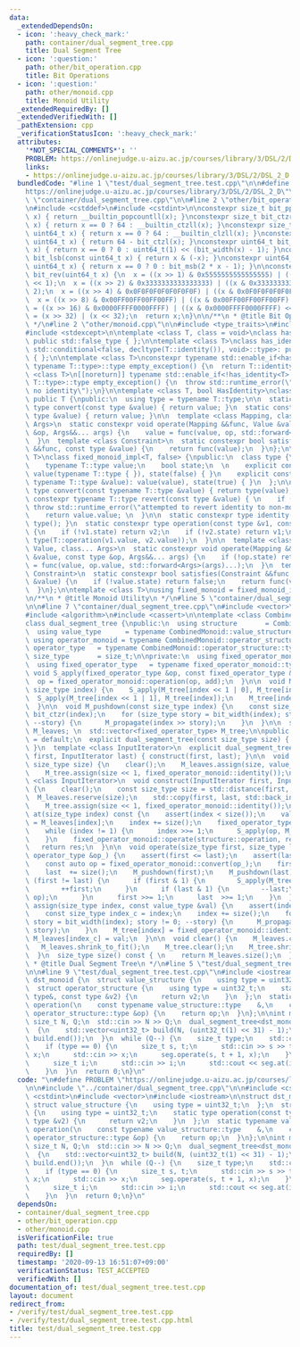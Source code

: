 ```yaml
---
data:
  _extendedDependsOn:
  - icon: ':heavy_check_mark:'
    path: container/dual_segment_tree.cpp
    title: Dual Segment Tree
  - icon: ':question:'
    path: other/bit_operation.cpp
    title: Bit Operations
  - icon: ':question:'
    path: other/monoid.cpp
    title: Monoid Utility
  _extendedRequiredBy: []
  _extendedVerifiedWith: []
  _pathExtension: cpp
  _verificationStatusIcon: ':heavy_check_mark:'
  attributes:
    '*NOT_SPECIAL_COMMENTS*': ''
    PROBLEM: https://onlinejudge.u-aizu.ac.jp/courses/library/3/DSL/2/DSL_2_D
    links:
    - https://onlinejudge.u-aizu.ac.jp/courses/library/3/DSL/2/DSL_2_D
  bundledCode: "#line 1 \"test/dual_segment_tree.test.cpp\"\n\n#define PROBLEM \"\
    https://onlinejudge.u-aizu.ac.jp/courses/library/3/DSL/2/DSL_2_D\"\n\n#line 2\
    \ \"container/dual_segment_tree.cpp\"\n\n#line 2 \"other/bit_operation.cpp\"\n\
    \n#include <cstddef>\n#include <cstdint>\n\nconstexpr size_t bit_ppc(const uint64_t\
    \ x) { return __builtin_popcountll(x); }\nconstexpr size_t bit_ctzr(const uint64_t\
    \ x) { return x == 0 ? 64 : __builtin_ctzll(x); }\nconstexpr size_t bit_ctzl(const\
    \ uint64_t x) { return x == 0 ? 64 : __builtin_clzll(x); }\nconstexpr size_t bit_width(const\
    \ uint64_t x) { return 64 - bit_ctzl(x); }\nconstexpr uint64_t bit_msb(const uint64_t\
    \ x) { return x == 0 ? 0 : uint64_t(1) << (bit_width(x) - 1); }\nconstexpr uint64_t\
    \ bit_lsb(const uint64_t x) { return x & (-x); }\nconstexpr uint64_t bit_cover(const\
    \ uint64_t x) { return x == 0 ? 0 : bit_msb(2 * x - 1); }\n\nconstexpr uint64_t\
    \ bit_rev(uint64_t x) {\n  x = ((x >> 1) & 0x5555555555555555) | ((x & 0x5555555555555555)\
    \ << 1);\n  x = ((x >> 2) & 0x3333333333333333) | ((x & 0x3333333333333333) <<\
    \ 2);\n  x = ((x >> 4) & 0x0F0F0F0F0F0F0F0F) | ((x & 0x0F0F0F0F0F0F0F0F) << 4);\n\
    \  x = ((x >> 8) & 0x00FF00FF00FF00FF) | ((x & 0x00FF00FF00FF00FF) << 8);\n  x\
    \ = ((x >> 16) & 0x0000FFFF0000FFFF) | ((x & 0x0000FFFF0000FFFF) << 16);\n  x\
    \ = (x >> 32) | (x << 32);\n  return x;\n}\n\n/**\n * @title Bit Operations\n\
    \ */\n#line 2 \"other/monoid.cpp\"\n\n#include <type_traits>\n#include <utility>\n\
    #include <stdexcept>\n\ntemplate <class T, class = void>\nclass has_identity:\
    \ public std::false_type { };\n\ntemplate <class T>\nclass has_identity<T, typename\
    \ std::conditional<false, decltype(T::identity()), void>::type>: public std::true_type\
    \ { };\n\ntemplate <class T>\nconstexpr typename std::enable_if<has_identity<T>::value,\
    \ typename T::type>::type empty_exception() {\n  return T::identity();\n}\ntemplate\
    \ <class T>\n[[noreturn]] typename std::enable_if<!has_identity<T>::value, typename\
    \ T::type>::type empty_exception() {\n  throw std::runtime_error(\"type T has\
    \ no identity\");\n}\n\ntemplate <class T, bool HasIdentity>\nclass fixed_monoid_impl:\
    \ public T {\npublic:\n  using type = typename T::type;\n\n  static constexpr\
    \ type convert(const type &value) { return value; }\n  static constexpr type revert(const\
    \ type &value) { return value; }\n\n  template <class Mapping, class Value, class...\
    \ Args>\n  static constexpr void operate(Mapping &&func, Value &value, const type\
    \ &op, Args&&... args) {\n    value = func(value, op, std::forward<Args>(args)...);\n\
    \  }\n  template <class Constraint>\n  static constexpr bool satisfies(Constraint\
    \ &&func, const type &value) {\n    return func(value);\n  }\n};\n\ntemplate <class\
    \ T>\nclass fixed_monoid_impl<T, false> {\npublic:\n  class type {\n  public:\n\
    \    typename T::type value;\n    bool state;\n  \n    explicit constexpr type():\
    \ value(typename T::type { }), state(false) { }\n    explicit constexpr type(const\
    \ typename T::type &value): value(value), state(true) { }\n  };\n\n  static constexpr\
    \ type convert(const typename T::type &value) { return type(value); }\n  static\
    \ constexpr typename T::type revert(const type &value) { \n    if (!value.state)\
    \ throw std::runtime_error(\"attempted to revert identity to non-monoid\"); \n\
    \    return value.value; \n  }\n\n  static constexpr type identity() { return\
    \ type(); }\n  static constexpr type operation(const type &v1, const type &v2)\
    \ {\n    if (!v1.state) return v2;\n    if (!v2.state) return v1;\n    return\
    \ type(T::operation(v1.value, v2.value));\n  }\n\n  template <class Mapping, class\
    \ Value, class... Args>\n  static constexpr void operate(Mapping &&func, Value\
    \ &value, const type &op, Args&&... args) {\n    if (!op.state) return;\n    value\
    \ = func(value, op.value, std::forward<Args>(args)...);\n  }\n  template <class\
    \ Constraint>\n  static constexpr bool satisfies(Constraint &&func, const type\
    \ &value) {\n    if (!value.state) return false;\n    return func(value.value);\n\
    \  }\n};\n\ntemplate <class T>\nusing fixed_monoid = fixed_monoid_impl<T, has_identity<T>::value>;\n\
    \n/**\n * @title Monoid Utility\n */\n#line 5 \"container/dual_segment_tree.cpp\"\
    \n\n#line 7 \"container/dual_segment_tree.cpp\"\n#include <vector>\n#include <iterator>\n\
    #include <algorithm>\n#include <cassert>\n\ntemplate <class CombinedMonoid>\n\
    class dual_segment_tree {\npublic:\n  using structure       = CombinedMonoid;\n\
    \  using value_type      = typename CombinedMonoid::value_structure::type;\n \
    \ using operator_monoid = typename CombinedMonoid::operator_structure;\n  using\
    \ operator_type   = typename CombinedMonoid::operator_structure::type;\n  using\
    \ size_type       = size_t;\n\nprivate:\n  using fixed_operator_monoid = fixed_monoid<operator_monoid>;\n\
    \  using fixed_operator_type   = typename fixed_operator_monoid::type;\n\n  static\
    \ void S_apply(fixed_operator_type &op, const fixed_operator_type &add) {\n  \
    \  op = fixed_operator_monoid::operation(op, add);\n  }\n\n  void M_propagate(const\
    \ size_type index) {\n    S_apply(M_tree[index << 1 | 0], M_tree[index]);\n  \
    \  S_apply(M_tree[index << 1 | 1], M_tree[index]);\n    M_tree[index] = fixed_operator_monoid::identity();\n\
    \  }\n\n  void M_pushdown(const size_type index) {\n    const size_type lsb =\
    \ bit_ctzr(index);\n    for (size_type story = bit_width(index); story != lsb;\
    \ --story) {\n      M_propagate(index >> story);\n    }\n  }\n\n  std::vector<value_type>\
    \ M_leaves; \n  std::vector<fixed_operator_type> M_tree;\n\npublic:\n  dual_segment_tree()\
    \ = default;\n  explicit dual_segment_tree(const size_type size) { initialize(size);\
    \ }\n  template <class InputIterator>\n  explicit dual_segment_tree(InputIterator\
    \ first, InputIterator last) { construct(first, last); }\n\n  void initialize(const\
    \ size_type size) {\n    clear();\n    M_leaves.assign(size, value_type{});\n\
    \    M_tree.assign(size << 1, fixed_operator_monoid::identity());\n  }\n\n  template\
    \ <class InputIterator>\n  void construct(InputIterator first, InputIterator last)\
    \ {\n    clear();\n    const size_type size = std::distance(first, last);\n  \
    \  M_leaves.reserve(size);\n    std::copy(first, last, std::back_inserter(M_leaves));\n\
    \    M_tree.assign(size << 1, fixed_operator_monoid::identity());\n  }\n\n  value_type\
    \ at(size_type index) const {\n    assert(index < size());\n    value_type res\
    \ = M_leaves[index];\n    index += size();\n    fixed_operator_type op = M_tree[index];\n\
    \    while (index != 1) {\n      index >>= 1;\n      S_apply(op, M_tree[index]);\n\
    \    }\n    fixed_operator_monoid::operate(structure::operation, res, op);\n \
    \   return res;\n  }\n\n  void operate(size_type first, size_type last, const\
    \ operator_type &op_) {\n    assert(first <= last);\n    assert(last <= size());\n\
    \    const auto op = fixed_operator_monoid::convert(op_);\n    first += size();\n\
    \    last  += size();\n    M_pushdown(first);\n    M_pushdown(last);\n    while\
    \ (first != last) {\n      if (first & 1) {\n        S_apply(M_tree[first], op);\n\
    \        ++first;\n      }\n      if (last & 1) {\n        --last;\n        S_apply(M_tree[last],\
    \ op);\n      }\n      first >>= 1;\n      last  >>= 1;\n    }\n  }\n\n  void\
    \ assign(size_type index, const value_type &val) {\n    assert(index < size());\n\
    \    const size_type index_c = index;\n    index += size();\n    for (size_type\
    \ story = bit_width(index); story != 0; --story) {\n      M_propagate(index >>\
    \ story);\n    }\n    M_tree[index] = fixed_operator_monoid::identity();\n   \
    \ M_leaves[index_c] = val;\n  }\n\n  void clear() {\n    M_leaves.clear();\n \
    \   M_leaves.shrink_to_fit();\n    M_tree.clear();\n    M_tree.shrink_to_fit();\n\
    \  }\n  size_type size() const { \n    return M_leaves.size();\n  }\n};\n\n/**\n\
    \ * @title Dual Segment Tree\n */\n#line 5 \"test/dual_segment_tree.test.cpp\"\
    \n\n#line 9 \"test/dual_segment_tree.test.cpp\"\n#include <iostream>\n\nstruct\
    \ dst_monoid {\n  struct value_structure {\n    using type = uint32_t;\n  };\n\
    \  struct operator_structure {\n    using type = uint32_t;\n    static type operation(const\
    \ type&, const type &v2) {\n      return v2;\n    }\n  };\n  static typename value_structure::type\
    \ operation(\n    const typename value_structure::type    &,\n    const typename\
    \ operator_structure::type &op) {\n    return op;\n  }\n};\n\nint main() {\n \
    \ size_t N, Q;\n  std::cin >> N >> Q;\n  dual_segment_tree<dst_monoid> seg;\n\
    \  {\n    std::vector<uint32_t> build(N, (uint32_t(1) << 31) - 1);\n    seg.construct(build.begin(),\
    \ build.end());\n  }\n  while (Q--) {\n    size_t type;\n    std::cin >> type;\n\
    \    if (type == 0) {\n      size_t s, t;\n      std::cin >> s >> t;\n      uint32_t\
    \ x;\n      std::cin >> x;\n      seg.operate(s, t + 1, x);\n    }\n    else {\n\
    \      size_t i;\n      std::cin >> i;\n      std::cout << seg.at(i) << '\\n';\n\
    \    }\n  }\n  return 0;\n}\n"
  code: "\n#define PROBLEM \"https://onlinejudge.u-aizu.ac.jp/courses/library/3/DSL/2/DSL_2_D\"\
    \n\n#include \"../container/dual_segment_tree.cpp\"\n\n#include <cstddef>\n#include\
    \ <cstdint>\n#include <vector>\n#include <iostream>\n\nstruct dst_monoid {\n \
    \ struct value_structure {\n    using type = uint32_t;\n  };\n  struct operator_structure\
    \ {\n    using type = uint32_t;\n    static type operation(const type&, const\
    \ type &v2) {\n      return v2;\n    }\n  };\n  static typename value_structure::type\
    \ operation(\n    const typename value_structure::type    &,\n    const typename\
    \ operator_structure::type &op) {\n    return op;\n  }\n};\n\nint main() {\n \
    \ size_t N, Q;\n  std::cin >> N >> Q;\n  dual_segment_tree<dst_monoid> seg;\n\
    \  {\n    std::vector<uint32_t> build(N, (uint32_t(1) << 31) - 1);\n    seg.construct(build.begin(),\
    \ build.end());\n  }\n  while (Q--) {\n    size_t type;\n    std::cin >> type;\n\
    \    if (type == 0) {\n      size_t s, t;\n      std::cin >> s >> t;\n      uint32_t\
    \ x;\n      std::cin >> x;\n      seg.operate(s, t + 1, x);\n    }\n    else {\n\
    \      size_t i;\n      std::cin >> i;\n      std::cout << seg.at(i) << '\\n';\n\
    \    }\n  }\n  return 0;\n}\n"
  dependsOn:
  - container/dual_segment_tree.cpp
  - other/bit_operation.cpp
  - other/monoid.cpp
  isVerificationFile: true
  path: test/dual_segment_tree.test.cpp
  requiredBy: []
  timestamp: '2020-09-13 16:51:07+09:00'
  verificationStatus: TEST_ACCEPTED
  verifiedWith: []
documentation_of: test/dual_segment_tree.test.cpp
layout: document
redirect_from:
- /verify/test/dual_segment_tree.test.cpp
- /verify/test/dual_segment_tree.test.cpp.html
title: test/dual_segment_tree.test.cpp
---
```

